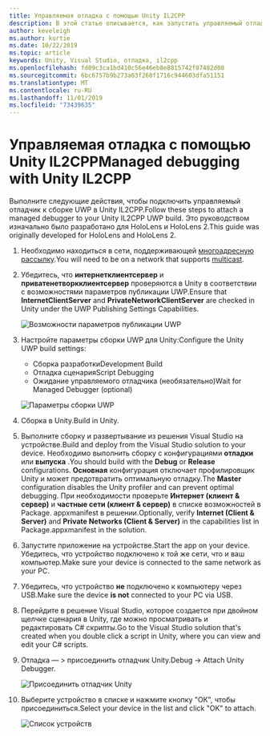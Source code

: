 ```yaml
---
title: Управляемая отладка с помощью Unity IL2CPP
description: В этой статье описывается, как запустить управляемый отладчик в проекте UWP для Unity IL2CPP.
author: keveleigh
ms.author: kurtie
ms.date: 10/22/2019
ms.topic: article
keywords: Unity, Visual Studio, отладка, il2cpp
ms.openlocfilehash: fd09c3ca1bd410c56e46eb8e8815742f87482d08
ms.sourcegitcommit: 6bc6757b9b273a63f260f1716c944603dfa51151
ms.translationtype: MT
ms.contentlocale: ru-RU
ms.lasthandoff: 11/01/2019
ms.locfileid: "73439635"
---
```

# <a name="managed-debugging-with-unity-il2cpp"></a><span data-ttu-id="1e267-104">Управляемая отладка с помощью Unity IL2CPP</span><span class="sxs-lookup"><span data-stu-id="1e267-104">Managed debugging with Unity IL2CPP</span></span>

<span data-ttu-id="1e267-105">Выполните следующие действия, чтобы подключить управляемый отладчик к сборке UWP в Unity IL2CPP.</span><span class="sxs-lookup"><span data-stu-id="1e267-105">Follow these steps to attach a managed debugger to your Unity IL2CPP UWP build.</span></span> <span data-ttu-id="1e267-106">Это руководством изначально было разработано для HoloLens и HoloLens 2.</span><span class="sxs-lookup"><span data-stu-id="1e267-106">This guide was originally developed for HoloLens and HoloLens 2.</span></span>

1. <span data-ttu-id="1e267-107">Необходимо находиться в сети, поддерживающей [многоадресную рассылку](https://en.wikipedia.org/wiki/Multicast).</span><span class="sxs-lookup"><span data-stu-id="1e267-107">You will need to be on a network that supports [multicast](https://en.wikipedia.org/wiki/Multicast).</span></span>
1. <span data-ttu-id="1e267-108">Убедитесь, что **интернетклиентсервер** и **приватенетворкклиентсервер** проверяются в Unity в соответствии с возможностями параметров публикации UWP.</span><span class="sxs-lookup"><span data-stu-id="1e267-108">Ensure that **InternetClientServer** and **PrivateNetworkClientServer** are checked in Unity under the UWP Publishing Settings Capabilities.</span></span>

    ![Возможности параметров публикации UWP](images/il2cpp-debugging-capabilities.png)

1. <span data-ttu-id="1e267-110">Настройте параметры сборки UWP для Unity:</span><span class="sxs-lookup"><span data-stu-id="1e267-110">Configure the Unity UWP build settings:</span></span>
    - <span data-ttu-id="1e267-111">Сборка разработки</span><span class="sxs-lookup"><span data-stu-id="1e267-111">Development Build</span></span>
    - <span data-ttu-id="1e267-112">Отладка сценария</span><span class="sxs-lookup"><span data-stu-id="1e267-112">Script Debugging</span></span>
    - <span data-ttu-id="1e267-113">Ожидание управляемого отладчика (необязательно)</span><span class="sxs-lookup"><span data-stu-id="1e267-113">Wait for Managed Debugger (optional)</span></span>

    ![Параметры сборки UWP](images/il2cpp-debugging-build.png)

1. <span data-ttu-id="1e267-115">Сборка в Unity.</span><span class="sxs-lookup"><span data-stu-id="1e267-115">Build in Unity.</span></span>
1. <span data-ttu-id="1e267-116">Выполните сборку и развертывание из решения Visual Studio на устройстве.</span><span class="sxs-lookup"><span data-stu-id="1e267-116">Build and deploy from the Visual Studio solution to your device.</span></span> <span data-ttu-id="1e267-117">Необходимо выполнить сборку с конфигурациями **отладки** или **выпуска** .</span><span class="sxs-lookup"><span data-stu-id="1e267-117">You should build with the **Debug** or **Release** configurations.</span></span> <span data-ttu-id="1e267-118">**Основная** конфигурация отключает профилировщик Unity и может предотвратить оптимальную отладку.</span><span class="sxs-lookup"><span data-stu-id="1e267-118">The **Master** configuration disables the Unity profiler and can prevent optimal debugging.</span></span> <span data-ttu-id="1e267-119">При необходимости проверьте **Интернет (клиент & сервер)** и **частные сети (клиент & сервер)** в списке возможностей в Package. appxmanifest в решении.</span><span class="sxs-lookup"><span data-stu-id="1e267-119">Optionally, verify **Internet (Client & Server)** and **Private Networks (Client & Server)** in the capabilities list in Package.appxmanifest in the solution.</span></span>
1. <span data-ttu-id="1e267-120">Запустите приложение на устройстве.</span><span class="sxs-lookup"><span data-stu-id="1e267-120">Start the app on your device.</span></span> <span data-ttu-id="1e267-121">Убедитесь, что устройство подключено к той же сети, что и ваш компьютер.</span><span class="sxs-lookup"><span data-stu-id="1e267-121">Make sure your device is connected to the same network as your PC.</span></span>
1. <span data-ttu-id="1e267-122">Убедитесь, что устройство **не** подключено к компьютеру через USB.</span><span class="sxs-lookup"><span data-stu-id="1e267-122">Make sure the device **is not** connected to your PC via USB.</span></span>
1. <span data-ttu-id="1e267-123">Перейдите в решение Visual Studio, которое создается при двойном щелчке сценария в Unity, где можно просматривать и редактировать C# скрипты.</span><span class="sxs-lookup"><span data-stu-id="1e267-123">Go to the Visual Studio solution that's created when you double click a script in Unity, where you can view and edit your C# scripts.</span></span>
1. <span data-ttu-id="1e267-124">Отладка — > присоединить отладчик Unity.</span><span class="sxs-lookup"><span data-stu-id="1e267-124">Debug -> Attach Unity Debugger.</span></span>

    ![Присоединить отладчик Unity](images/il2cpp-debugging-attach.png)

1. <span data-ttu-id="1e267-126">Выберите устройство в списке и нажмите кнопку "ОК", чтобы присоединиться.</span><span class="sxs-lookup"><span data-stu-id="1e267-126">Select your device in the list and click "OK" to attach.</span></span>

    ![Список устройств](images/il2cpp-debugging-machines.png)
